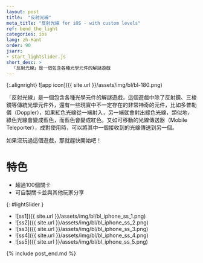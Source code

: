 ```yaml
---
layout: post
title:  "反射光線"
meta_title: "反射光線 for iOS - with custom levels"
ref: bend_the_light
categories: ios
lang: zh-Hant
order: 90
jsarr:
- start_lightslider.js
short_desc: >
  「反射光線」是一個包含各種光學元件的解謎遊戲
---
```


{:.alignright}
![app icon]({{ site.url }}/assets/img/bl/bl-180.png)


「反射光線」是一個包含各種光學元件的解謎遊戲，這個遊戲中除了反射鏡、三棱鏡等傳統光學元件外，還有一些現實中不一定存在的非常神奇的元件，比如多普勒儀（Doppler），如果紅色光線從一端射入，另一端就會射出綠色光線，類似地，綠色光線會變成藍色，而藍色會變成紅色。又如可移動的光線傳送器（Mobile Teleporter），成對使用時，可以將其中一個接收到的光線傳送到另一個。

如果沒玩過這個遊戲，那就趕快開始吧！

# 特色
- 超過100個關卡
- 可自製關卡並與其他玩家分享

{: #lightSlider }
*   ![ss1]({{ site.url }}/assets/img/bl/bl_iphone_ss_1.png)
*   ![ss2]({{ site.url }}/assets/img/bl/bl_iphone_ss_2.png)
*   ![ss3]({{ site.url }}/assets/img/bl/bl_iphone_ss_3.png)
*   ![ss4]({{ site.url }}/assets/img/bl/bl_iphone_ss_4.png)
*   ![ss5]({{ site.url }}/assets/img/bl/bl_iphone_ss_5.png)

{% include post_end.md %}

